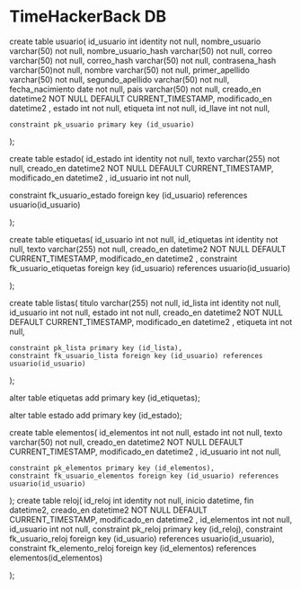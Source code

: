 # TimeHackerBack DB
create table usuario(
	id_usuario int identity not null,
	nombre_usuario varchar(50) not null,
	nombre_usuario_hash varchar(50) not null,
	correo varchar(50) not null,
	correo_hash varchar(50) not null,
	contrasena_hash varchar(50)not null,
	nombre varchar(50) not null,
	primer_apellido varchar(50) not null,
	segundo_apellido varchar(50) not null,
	fecha_nacimiento date not null,
	pais varchar(50) not null,
	creado_en datetime2 NOT NULL DEFAULT CURRENT_TIMESTAMP, 
	modificado_en datetime2 , 
	estado int not null,
	etiqueta int not null,
	id_llave int not null,

	constraint pk_usuario primary key (id_usuario)
);





create table estado(
  id_estado int identity not null,
  texto varchar(255) not null,
  creado_en datetime2 NOT NULL DEFAULT CURRENT_TIMESTAMP, 
	modificado_en datetime2 , 
  id_usuario int not null,

  constraint fk_usuario_estado foreign key (id_usuario) references usuario(id_usuario)


);

create table etiquetas(
	id_usuario int not null,
  id_etiquetas int identity not null,
  texto varchar(255) not null,
  creado_en datetime2 NOT NULL DEFAULT CURRENT_TIMESTAMP, 
	modificado_en datetime2 , 
  constraint fk_usuario_etiquetas foreign key (id_usuario) references usuario(id_usuario)

);




create table listas(
    titulo varchar(255) not null,
	id_lista int identity not null,
	id_usuario int not null,
  estado int not null,
	creado_en datetime2 NOT NULL DEFAULT CURRENT_TIMESTAMP, 
	modificado_en datetime2 , 
  etiqueta int not null,

	constraint pk_lista primary key (id_lista),
	constraint fk_usuario_lista foreign key (id_usuario) references usuario(id_usuario)
);


 alter table etiquetas
  add primary key (id_etiquetas);

  
 alter table estado
 add primary key (id_estado);


 create table elementos(
	id_elementos int not null,
  estado int not null,
  texto varchar(50) not null,
  creado_en datetime2 NOT NULL DEFAULT CURRENT_TIMESTAMP, 
	modificado_en datetime2 , 
  id_usuario int not null,

	constraint pk_elementos primary key (id_elementos),
	constraint fk_usuario_elementos foreign key (id_usuario) references usuario(id_usuario)
);
create table reloj(
  id_reloj int identity not null,
  inicio datetime,
  fin datetime2,
  creado_en datetime2 NOT NULL DEFAULT CURRENT_TIMESTAMP, 
	modificado_en datetime2 , 
  id_elementos int not null,
  id_usuario int not null,
  constraint pk_reloj primary key (id_reloj),
	constraint fk_usuario_reloj foreign key (id_usuario) references usuario(id_usuario),
	constraint fk_elemento_reloj foreign key (id_elementos) references elementos(id_elementos)

);



